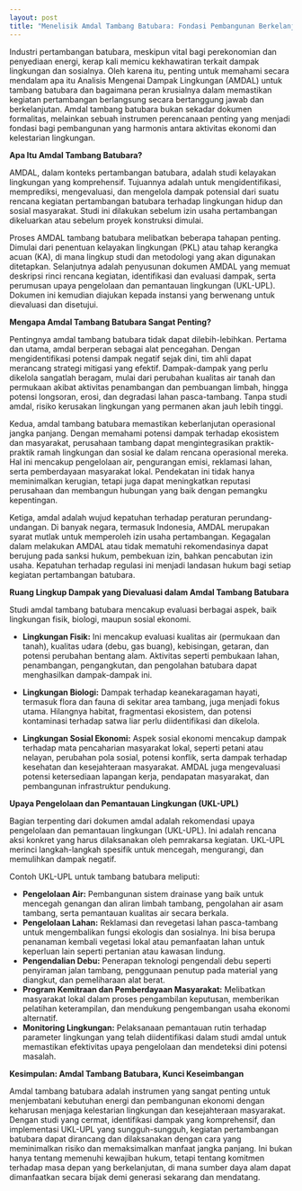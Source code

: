 ```yaml
---
layout: post
title: "Menelisik Amdal Tambang Batubara: Fondasi Pembangunan Berkelanjutan"
---
```


Industri pertambangan batubara, meskipun vital bagi perekonomian dan penyediaan energi, kerap kali memicu kekhawatiran terkait dampak lingkungan dan sosialnya. Oleh karena itu, penting untuk memahami secara mendalam apa itu Analisis Mengenai Dampak Lingkungan (AMDAL) untuk tambang batubara dan bagaimana peran krusialnya dalam memastikan kegiatan pertambangan berlangsung secara bertanggung jawab dan berkelanjutan. Amdal tambang batubara bukan sekadar dokumen formalitas, melainkan sebuah instrumen perencanaan penting yang menjadi fondasi bagi pembangunan yang harmonis antara aktivitas ekonomi dan kelestarian lingkungan.

**Apa Itu Amdal Tambang Batubara?**

AMDAL, dalam konteks pertambangan batubara, adalah studi kelayakan lingkungan yang komprehensif. Tujuannya adalah untuk mengidentifikasi, memprediksi, mengevaluasi, dan mengelola dampak potensial dari suatu rencana kegiatan pertambangan batubara terhadap lingkungan hidup dan sosial masyarakat. Studi ini dilakukan sebelum izin usaha pertambangan dikeluarkan atau sebelum proyek konstruksi dimulai.

Proses AMDAL tambang batubara melibatkan beberapa tahapan penting. Dimulai dari penentuan kelayakan lingkungan (PKL) atau tahap kerangka acuan (KA), di mana lingkup studi dan metodologi yang akan digunakan ditetapkan. Selanjutnya adalah penyusunan dokumen AMDAL yang memuat deskripsi rinci rencana kegiatan, identifikasi dan evaluasi dampak, serta perumusan upaya pengelolaan dan pemantauan lingkungan (UKL-UPL). Dokumen ini kemudian diajukan kepada instansi yang berwenang untuk dievaluasi dan disetujui.

**Mengapa Amdal Tambang Batubara Sangat Penting?**

Pentingnya amdal tambang batubara tidak dapat dilebih-lebihkan. Pertama dan utama, amdal berperan sebagai alat pencegahan. Dengan mengidentifikasi potensi dampak negatif sejak dini, tim ahli dapat merancang strategi mitigasi yang efektif. Dampak-dampak yang perlu dikelola sangatlah beragam, mulai dari perubahan kualitas air tanah dan permukaan akibat aktivitas penambangan dan pembuangan limbah, hingga potensi longsoran, erosi, dan degradasi lahan pasca-tambang. Tanpa studi amdal, risiko kerusakan lingkungan yang permanen akan jauh lebih tinggi.

Kedua, amdal tambang batubara memastikan keberlanjutan operasional jangka panjang. Dengan memahami potensi dampak terhadap ekosistem dan masyarakat, perusahaan tambang dapat mengintegrasikan praktik-praktik ramah lingkungan dan sosial ke dalam rencana operasional mereka. Hal ini mencakup pengelolaan air, pengurangan emisi, reklamasi lahan, serta pemberdayaan masyarakat lokal. Pendekatan ini tidak hanya meminimalkan kerugian, tetapi juga dapat meningkatkan reputasi perusahaan dan membangun hubungan yang baik dengan pemangku kepentingan.

Ketiga, amdal adalah wujud kepatuhan terhadap peraturan perundang-undangan. Di banyak negara, termasuk Indonesia, AMDAL merupakan syarat mutlak untuk memperoleh izin usaha pertambangan. Kegagalan dalam melakukan AMDAL atau tidak mematuhi rekomendasinya dapat berujung pada sanksi hukum, pembekuan izin, bahkan pencabutan izin usaha. Kepatuhan terhadap regulasi ini menjadi landasan hukum bagi setiap kegiatan pertambangan batubara.

**Ruang Lingkup Dampak yang Dievaluasi dalam Amdal Tambang Batubara**

Studi amdal tambang batubara mencakup evaluasi berbagai aspek, baik lingkungan fisik, biologi, maupun sosial ekonomi.

*   **Lingkungan Fisik:** Ini mencakup evaluasi kualitas air (permukaan dan tanah), kualitas udara (debu, gas buang), kebisingan, getaran, dan potensi perubahan bentang alam. Aktivitas seperti pembukaan lahan, penambangan, pengangkutan, dan pengolahan batubara dapat menghasilkan dampak-dampak ini.

*   **Lingkungan Biologi:** Dampak terhadap keanekaragaman hayati, termasuk flora dan fauna di sekitar area tambang, juga menjadi fokus utama. Hilangnya habitat, fragmentasi ekosistem, dan potensi kontaminasi terhadap satwa liar perlu diidentifikasi dan dikelola.

*   **Lingkungan Sosial Ekonomi:** Aspek sosial ekonomi mencakup dampak terhadap mata pencaharian masyarakat lokal, seperti petani atau nelayan, perubahan pola sosial, potensi konflik, serta dampak terhadap kesehatan dan kesejahteraan masyarakat. AMDAL juga mengevaluasi potensi ketersediaan lapangan kerja, pendapatan masyarakat, dan pembangunan infrastruktur pendukung.

**Upaya Pengelolaan dan Pemantauan Lingkungan (UKL-UPL)**

Bagian terpenting dari dokumen amdal adalah rekomendasi upaya pengelolaan dan pemantauan lingkungan (UKL-UPL). Ini adalah rencana aksi konkret yang harus dilaksanakan oleh pemrakarsa kegiatan. UKL-UPL merinci langkah-langkah spesifik untuk mencegah, mengurangi, dan memulihkan dampak negatif.

Contoh UKL-UPL untuk tambang batubara meliputi:

*   **Pengelolaan Air:** Pembangunan sistem drainase yang baik untuk mencegah genangan dan aliran limbah tambang, pengolahan air asam tambang, serta pemantauan kualitas air secara berkala.
*   **Pengelolaan Lahan:** Reklamasi dan revegetasi lahan pasca-tambang untuk mengembalikan fungsi ekologis dan sosialnya. Ini bisa berupa penanaman kembali vegetasi lokal atau pemanfaatan lahan untuk keperluan lain seperti pertanian atau kawasan lindung.
*   **Pengendalian Debu:** Penerapan teknologi pengendali debu seperti penyiraman jalan tambang, penggunaan penutup pada material yang diangkut, dan pemeliharaan alat berat.
*   **Program Kemitraan dan Pemberdayaan Masyarakat:** Melibatkan masyarakat lokal dalam proses pengambilan keputusan, memberikan pelatihan keterampilan, dan mendukung pengembangan usaha ekonomi alternatif.
*   **Monitoring Lingkungan:** Pelaksanaan pemantauan rutin terhadap parameter lingkungan yang telah diidentifikasi dalam studi amdal untuk memastikan efektivitas upaya pengelolaan dan mendeteksi dini potensi masalah.

**Kesimpulan: Amdal Tambang Batubara, Kunci Keseimbangan**

Amdal tambang batubara adalah instrumen yang sangat penting untuk menjembatani kebutuhan energi dan pembangunan ekonomi dengan keharusan menjaga kelestarian lingkungan dan kesejahteraan masyarakat. Dengan studi yang cermat, identifikasi dampak yang komprehensif, dan implementasi UKL-UPL yang sungguh-sungguh, kegiatan pertambangan batubara dapat dirancang dan dilaksanakan dengan cara yang meminimalkan risiko dan memaksimalkan manfaat jangka panjang. Ini bukan hanya tentang memenuhi kewajiban hukum, tetapi tentang komitmen terhadap masa depan yang berkelanjutan, di mana sumber daya alam dapat dimanfaatkan secara bijak demi generasi sekarang dan mendatang.
